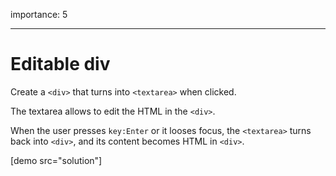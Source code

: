 importance: 5

---

# Editable div

Create a `<div>` that turns into `<textarea>` when clicked.

The textarea allows to edit the HTML in the `<div>`.

When the user presses `key:Enter` or it looses focus, the `<textarea>` turns back into `<div>`, and its content becomes HTML in `<div>`.

[demo src="solution"]
